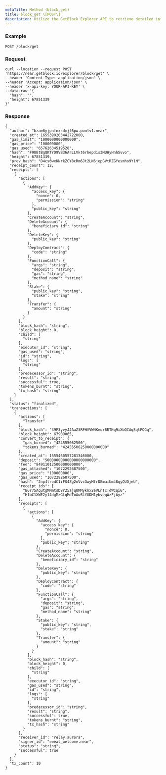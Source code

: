 ```yaml
---
metaTitle: Method (block_get)
title: block_get \[POST\]
description: Utilize the GetBlock Explorer API to retrieve detailed information about a specific block on the blockchain. Leverage blockchain data for your applications.
---
```


### Example

```POST /block/get```

### Request

```
curl --location --request POST 'https://near.getblock.io/explorer/block/get' \
--header 'Content-Type: application/json' \
--header 'Accept: application/json' \
--header 'x-api-key: YOUR-API-KEY' \
--data-raw '{
  "hash": "",
  "height": 67851339
}'
```

### Response

```
{
  "author": "bzam6yjpnfnxsdmjf6pw.poolv1.near",
  "created_at": 1655390203442722000,
  "gas_limit": "1000000000000000",
  "gas_price": "100000000",
  "gas_used": "65762634519528",
  "hash": "F98BtBgQKTYD9VB36ArLLVkt6rhepdis3MUHyHnhSvvo",
  "height": 67851339,
  "prev_hash": "D4cs6wxKNrkZCY8cRm6Jt2LN6jepGVtRZGYesmho9Y1N",
  "receipt_count": 12,
  "receipts": [
    {
      "actions": [
        {
          "AddKey": {
            "access_key": {
              "nonce": 0,
              "permission": "string"
            },
            "public_key": "string"
          },
          "CreateAccount": "string",
          "DeleteAccount": {
            "beneficiary_id": "string"
          },
          "DeleteKey": {
            "public_key": "string"
          },
          "DeployContract": {
            "code": "string"
          },
          "FunctionCall": {
            "args": "string",
            "deposit": "string",
            "gas": "string",
            "method_name": "string"
          },
          "Stake": {
            "public_key": "string",
            "stake": "string"
          },
          "Transfer": {
            "amount": "string"
          }
        }
      ],
      "block_hash": "string",
      "block_height": 0,
      "child": [
        "string"
      ],
      "executor_id": "string",
      "gas_used": "string",
      "id": "string",
      "logs": [
        "string"
      ],
      "predecessor_id": "string",
      "result": "string",
      "successful": true,
      "tokens_burnt": "string",
      "tx_hash": "string"
    }
  ],
  "status": "finalized",
  "transactions": [
    {
      "actions": [
        "Transfer"
      ],
      "block_hash": "39F3yvyJJAaZ3RPHVVWNKeqrBRTKq9iXbQCAqSqtFQGq",
      "block_height": 67909065,
      "convert_to_receipt": {
        "gas_burned": "424555062500",
        "tokens_burned": "42455506250000000000"
      },
      "created_at": 1655460557281346000,
      "deposit": "50000000000000000000000",
      "fee": "84911012500000000000",
      "gas_attached": "1072292687500",
      "gas_price": "100000000",
      "gas_used": "1072292687500",
      "hash": "2np4trodC1iFS4Zg2oVvcGwyMfrDEmaiUm48qyQUDjeU",
      "receipt_ids": [
        "B6r7SAqutgMNmtsD8r25ajq8MMykhx2eVLnTcTdWcqiG",
        "H1bC1XWE2y14dgMzGtqMdToAwSLYUDM1ybveqWzFjAyz"
      ],
      "receipts": [
        {
          "actions": [
            {
              "AddKey": {
                "access_key": {
                  "nonce": 0,
                  "permission": "string"
                },
                "public_key": "string"
              },
              "CreateAccount": "string",
              "DeleteAccount": {
                "beneficiary_id": "string"
              },
              "DeleteKey": {
                "public_key": "string"
              },
              "DeployContract": {
                "code": "string"
              },
              "FunctionCall": {
                "args": "string",
                "deposit": "string",
                "gas": "string",
                "method_name": "string"
              },
              "Stake": {
                "public_key": "string",
                "stake": "string"
              },
              "Transfer": {
                "amount": "string"
              }
            }
          ],
          "block_hash": "string",
          "block_height": 0,
          "child": [
            "string"
          ],
          "executor_id": "string",
          "gas_used": "string",
          "id": "string",
          "logs": [
            "string"
          ],
          "predecessor_id": "string",
          "result": "string",
          "successful": true,
          "tokens_burnt": "string",
          "tx_hash": "string"
        }
      ],
      "receiver_id": "relay.aurora",
      "signer_id": "sweat_welcome.near",
      "status": "string",
      "successful": true
    }
  ],
  "tx_count": 10
}
```
